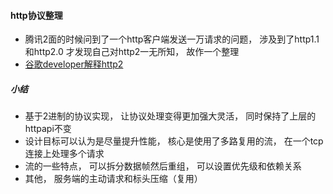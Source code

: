 #### http协议整理
- 腾讯2面的时候问到了一个http客户端发送一万请求的问题， 涉及到了http1.1 和http2.0 才发现自己对http2一无所知， 故作一个整理
- [谷歌developer解释http2](https://developers.google.com/web/fundamentals/performance/http2/?hl=zh-cn)
##### 小结
- 基于2进制的协议实现， 让协议处理变得更加强大灵活， 同时保持了上层的httpapi不变
- 设计目标可以认为是尽量提升性能， 核心是使用了多路复用的流， 在一个tcp连接上处理多个请求
- 流的一些特点， 可以拆分数据帧然后重组， 可以设置优先级和依赖关系
- 其他， 服务端的主动请求和标头压缩（复用）
